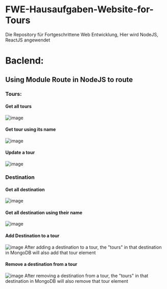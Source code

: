 # FWE-Hausaufgaben-Website-for-Tours
Die Repository für Fortgeschrittene Web Entwicklung, Hier wird NodeJS, ReactJS angewendet

# Baclend: 
## Using Module Route in NodeJS to route 
### Tours: 
#### Get all tours
![image](https://github.com/dangminh214/FWE-Tourism-Website/assets/51837721/e68f0413-9381-4ed3-96ba-a75cc641a66d)

#### Get tour using its name 
![image](https://github.com/dangminh214/FWE-Tourism-Website/assets/51837721/8866d4b9-3eed-4184-b3c3-3a0bce236aac)

#### Update a tour 
![image](https://github.com/dangminh214/FWE-Tourism-Website/assets/51837721/cd84c216-0f5f-4f0d-90e9-e65c79d97061)

### Destination 
#### Get all destination 
![image](https://github.com/dangminh214/FWE-Tourism-Website/assets/51837721/d6354f75-929e-4638-8e08-d0b3baebbe4c)

#### Get all destination using their name 
![image](https://github.com/dangminh214/FWE-Tourism-Website/assets/51837721/837675a1-71c2-4762-b546-972e53a0a40d)

#### Add Destination to a tour
![image](https://github.com/dangminh214/FWE-Tourism-Website/assets/51837721/cab4ae6f-fc33-469a-ba6b-05dd3af9f6c4)
After adding a destination to a tour, the "tours" in that destination in MongoDB will also add that tour element

#### Remove a destination from a tour 
![image](https://github.com/dangminh214/FWE-Tourism-Website/assets/51837721/4b548590-c94c-4f7a-a323-4ca2d5ccc2d5)
After removing a destination from a tour, the "tours" in that destination in MongoDB will also remove that tour element






